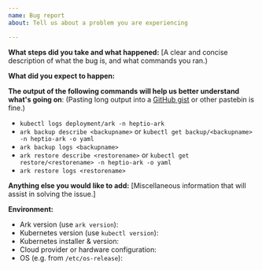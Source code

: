 ```yaml
---
name: Bug report
about: Tell us about a problem you are experiencing

---
```


**What steps did you take and what happened:**
[A clear and concise description of what the bug is, and what commands you ran.)


**What did you expect to happen:**


**The output of the following commands will help us better understand what's going on**:
(Pasting long output into a [GitHub gist](https://gist.github.com) or other pastebin is fine.)

* `kubectl logs deployment/ark -n heptio-ark`
* `ark backup describe <backupname>` or `kubectl get backup/<backupname> -n heptio-ark -o yaml`
* `ark backup logs <backupname>`
* `ark restore describe <restorename>` or `kubectl get restore/<restorename> -n heptio-ark -o yaml`
* `ark restore logs <restorename>`


**Anything else you would like to add:**
[Miscellaneous information that will assist in solving the issue.]


**Environment:**

- Ark version (use `ark version`):
- Kubernetes version (use `kubectl version`):
- Kubernetes installer & version:
- Cloud provider or hardware configuration:
- OS (e.g. from `/etc/os-release`):
